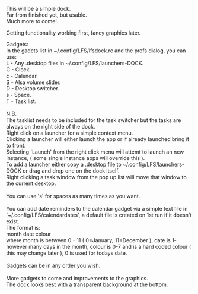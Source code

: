 This will be a simple dock.<br>
Far from finished yet, but usable.<br>
Much more to come!.<br>

Getting functionality working first, fancy graphics later.<br>

Gadgets:<br>
In the gadets list in ~/.config/LFS/lfsdock.rc and the prefs dialog, you can use:<br>
L - Any .desktop files in ~/.config/LFS/launchers-DOCK.<br>
C - Clock.<br>
c - Calendar.<br>
S - Alsa volume slider.<br>
D - Desktop switcher.<br>
s - Space.<br>
T - Task list.<br>
<br>
N.B.<br>
The tasklist needs to be included for the task switcher but the tasks are always on the right side of the dock.<br>
Right click on a launcher for a simple context menu.<br>
Clicking a launcher will either launch the app or if already launched bring it to front.<br>
Selecting 'Launch' from the right click menu will attemt to launch an new instance, ( some single instance apps will override this ).<br>
To add a launcher either copy a .desktop file to  ~/.config/LFS/launchers-DOCK or drag and drop one on the dock itself.<br>
Right clicking a task window from the pop up list will move that window to the current desktop.<br>
<br>
You can use 's' for spaces as many times as you want.<br>
<br>
You can add date reminders to the calendar gadget via a simple text file in '~/.config/LFS/calendardates', a default file is created on 1st run if it doesn't exist.<br>
The format is:<br>
month date colour<br>
where month is between 0 - 11 ( 0=January, 11=December ), date is 1- however many days in the month, colour is 0-7 and is a hard coded colour ( this may change later ), 0 is used for todays date.<br>
<br>
Gadgets can be in any order you wish.<br>
<br>
More gadgets to come and improvements to the graphics.<br>
The dock looks best with a transparent background at the bottom.<br>
<br>
